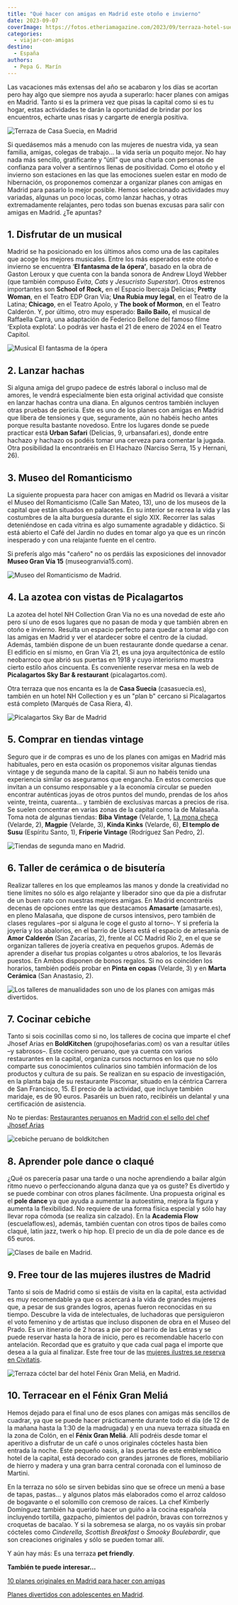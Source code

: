 ```yaml
---
title: "Qué hacer con amigas en Madrid este otoño e invierno"
date: 2023-09-07
coverImage: https://fotos.etheriamagazine.com/2023/09/terraza-hotel-suecia.jpg
categories: 
  - viajar-con-amigas
destino: 
  - España
authors: 
  - Pepa G. Marín
---
```


Las vacaciones más extensas del año se acabaron y los días se acortan pero hay algo que 
siempre nos ayuda a superarlo: hacer planes con amigas en Madrid. Tanto si es la primera 
vez que pisas la capital como si es tu hogar, estas actividades te darán la oportunidad 
de brindar por los encuentros, echarte unas risas y cargarte de energía positiva. 

![Terraza de Casa Suecia, en Madrid](https://fotos.etheriamagazine.com/2023/09/terraza-hotel-suecia.jpg "Terraza de Casa Suecia, en Madrid. © Etheria Magazine")

Si quedásemos más a menudo con las mujeres de nuestra vida, ya sean familia, amigas, 
colegas de trabajo... la vida sería un poquito mejor. No hay nada más sencillo, 
gratificante y “útil” que una charla con personas de confianza para volver a sentirnos 
llenas de positividad. Como el otoño y el invierno son estaciones en las que las 
emociones suelen estar en modo de hibernación, os proponemos comenzar a organizar planes 
con amigas en Madrid para pasarlo lo mejor posible. Hemos seleccionado actividades muy 
variadas, algunas un poco locas, como lanzar hachas, y otras extremadamente relajantes, 
pero todas son buenas excusas para salir con amigas en Madrid. ¿Te apuntas? 

## 1\. Disfrutar de un musical

Madrid se ha posicionado en los últimos años como una de las capitales que acoge los 
mejores musicales. Entre los más esperados este otoño e invierno se encuentra ‘**El 
fantasma de la ópera’**, basado en la obra de Gaston Leroux y que cuenta con la banda 
sonora de Andrew Lloyd Webber (que también compuso _Evita_, _Cats_ y _Jesucristo 
Superstar_). Otros estrenos importantes son **School of Rock,** en el Espacio Ibercaja 
Delicias; **Pretty Woman**, en el Teatro EDP Gran Vía; **Una Rubia muy legal**, en el 
Teatro de la Latina; **Chicago**, en el Teatro Apolo, y **The book of Mormon**, en el 
Teatro Calderón. Y, por último, otro muy esperado: **Bailo Bailo,** el musical de 
Raffaella Carrà, una adaptación de Federico Bellone del famoso filme ‘Explota explota’. 
Lo podrás ver hasta el 21 de enero de 2024 en el Teatro Capitol. 

![Musical El fantasma de la ópera](https://fotos.etheriamagazine.com/2023/09/fantasma-opera-madrid.jpg "© Musical El fantasma de la ópera, uno de los estrenos de 2023 en Madrid.")

## 2\. Lanzar hachas

Si alguna amiga del grupo padece de estrés laboral o incluso mal de amores, le vendrá 
especialmente bien esta original actividad que consiste en lanzar hachas contra una 
diana. En algunos centros también incluyen otras pruebas de pericia. Este es uno de los 
planes con amigas en Madrid que libera de tensiones y que, seguramente, aún no habéis 
hecho antes porque resulta bastante novedoso. Entre los lugares donde se puede practicar 
está **Urban Safari** (Delicias, 9, urbansafari.es), donde entre hachazo y hachazo os 
podéis tomar una cerveza para comentar la jugada. Otra posibilidad la encontraréis en El 
Hachazo (Narciso Serra, 15 y Hernani, 26). 

## 3\. Museo del Romanticismo

La siguiente propuesta para hacer con amigas en Madrid os llevará a visitar el Museo del 
Romanticismo (Calle San Mateo, 13), uno de los museos de la capital que están situados 
en palacetes. En su interior se recrea la vida y las costumbres de la alta burguesía 
durante el siglo XIX. Recorrer las salas deteniéndose en cada vitrina es algo sumamente 
agradable y didáctico. Si está abierto el Café del Jardín no dudes en tomar algo ya que 
es un rincón inesperado y con una relajante fuente en el centro. 

Si preferís algo más "cañero" no os perdáis las exposiciones del innovador **Museo Gran 
Vía 15** (museogranvia15.com). 

![Museo del Romanticismo de Madrid.](https://fotos.etheriamagazine.com/2023/09/museo-romanticismo-madrid1.jpg "© Museo del Romanticismo de Madrid.")

## 4\. La azotea con vistas de Picalagartos

La azotea del hotel NH Collection Gran Vía no es una novedad de este año pero sí uno de 
esos lugares que no pasan de moda y que también abren en otoño e invierno. Resulta un 
espacio perfecto para quedar a tomar algo con las amigas en Madrid y ver el atardecer 
sobre el centro de la ciudad. Además, también dispone de un buen restaurante donde 
quedarse a cenar. El edificio en sí mismo, en Gran Vía 21, es una joya arquitectónica de 
estilo neobarroco que abrió sus puertas en 1918 y cuyo interiorismo muestra cierto 
estilo años cincuenta. Es conveniente reservar mesa en la web de **Picalagartos Sky Bar 
& restaurant** (picalagartos.com). 

Otra terraza que nos encanta es la de **Casa Suecia** (casasuecia.es), también en un 
hotel NH Collection y es un "plan b" cercano si Picalagartos está completo (Marqués de 
Casa Riera, 4). 

![Picalagartos Sky Bar de Madrid](https://fotos.etheriamagazine.com/2023/09/azotea-picalagartos-madrid.jpg "© Picalagartos Sky Bar.")

## 5\. Comprar en tiendas vintage

Seguro que ir de compras es uno de los planes con amigas en Madrid más habituales, pero 
en esta ocasión os proponemos visitar algunas tiendas vintage y de segunda mano de la 
capital. Si aun no habéis tenido una experiencia similar os aseguramos que engancha. En 
estos comercios que invitan a un consumo responsable y a la economía circular se pueden 
encontrar auténticas joyas de otros puntos del mundo, prendas de los años veinte, 
treinta, cuarenta... y también de exclusivas marcas a precios de risa. Se suelen 
concentrar en varias zonas de la capital como la de Malasaña. Toma nota de algunas 
tiendas: **Biba** **Vintage** (Velarde, 1, [La mona checa](https://lamonacheca.com/) 
(Velarde, 2), **Magpie** (Velarde, 3), **Kinda Kinks** (Velarde, 6), **El templo de 
Susu** (Espíritu Santo, 1), **Friperie Vintage** (Rodríguez San Pedro, 2). 

![Tiendas de segunda mano en Madrid.](https://fotos.etheriamagazine.com/2023/09/tiendas-segunda-mano-madrid.jpg "Tiendas de segunda mano en Madrid. © Megan Lee")

## 6\. Taller de cerámica o de bisutería

Realizar talleres en los que empleamos las manos y donde la creatividad no tiene límites 
no sólo es algo relajante y liberador sino que da pie a disfrutar de un buen rato con 
nuestras mejores amigas. En Madrid encontraréis decenas de opciones entre las que 
destacamos **Amasarte** (amasarte.es), en pleno Malasaña, que dispone de cursos 
intensivos, pero también de clases regulares –por si alguna le coge el gusto al torno–. 
Y si prefería la joyería y los abalorios, en el barrio de Usera está el espacio de 
artesanía de **Amor Calderón** (San Zacarías, 2), frente al CC Madrid Río 2, en el que 
se organizan talleres de joyería creativa en pequeños grupos. Además de aprender a 
diseñar tus propias colgantes u otros abalorios, te los llevarás puestos. En Ambos 
disponen de bonos regalos. Si no os coinciden los horarios, también podéis probar en 
**Pinta en copas** (Velarde, 3) y en **Marta Cerámica** (San Anastasio, 2). 

![Los talleres de manualidades son uno de  los planes con amigas más divertidos.](https://fotos.etheriamagazine.com/2023/09/taller-bisuteria-madrid.jpg "Los talleres de artesanía son planes con amigas ideales para el invierno. © Brooke Cagle")

## 7\. Cocinar cebiche

Tanto si sois cocinillas como si no, los talleres de cocina que imparte el chef Jhosef 
Arias en **BoldKitchen** (grupojhosefarias.com) os van a resultar útiles –y sabrosos–. 
Este cocinero peruano, que ya cuenta con varios restaurantes en la capital, organiza 
cursos nocturnos en los que no sólo comparte sus conocimientos culinarios sino también 
información de los productos y cultura de su país. Se realizan en su espacio de 
investigación, en la planta baja de su restaurante Piscomar, situado en la céntrica 
Carrera de San Francisco, 15. El precio de la actividad, que incluye también maridaje, 
es de 90 euros. Pasaréis un buen rato, recibiréis un delantal y una certificación de 
asistencia. 

No te pierdas: [Restaurantes peruanos en Madrid con el sello del chef Jhosef 
Arias](https://etheriamagazine.com/2022/01/24/restaurantes-peruanos-en-madrid-de-jhosef-arias/) 

![cebiche peruano de boldkitchen](https://fotos.etheriamagazine.com/2022/01/ceviche-peruano-adn-madrid.jpg "Cebiche peruano. © Pepa García")

## 8\. Aprender pole dance o claqué

¿Qué os parecería pasar una tarde o una noche aprendiendo a bailar algún ritmo nuevo o 
perfeccionando alguna danza que ya os guste? Es divertido y se puede combinar con otros 
planes fácilmente. Una propuesta original es el **pole dance** ya que ayuda a aumentar 
la autoestima, mejora la figura y aumenta la flexibilidad. No requiere de una forma 
física especial y sólo hay llevar ropa cómoda (se realiza sin calzado). En la **Academia 
Flow** (escuelaflow.es), además, también cuentan con otros tipos de bailes como claqué, 
latin jazz, twerk o hip hop. El precio de un día de pole dance es de 65 euros. 

![Clases de baile en Madrid.](https://fotos.etheriamagazine.com/2023/09/clases-baile-madrid.jpg "Clases de baile en Madrid. © Brooke Cagle")

## 9\. Free tour de las mujeres ilustres de Madrid

Tanto si sois de Madrid como si estáis de visita en la capital, esta actividad es muy 
recomendable ya que os acercará a la vida de grandes mujeres que, a pesar de sus grandes 
logros, apenas fueron reconocidas en su tiempo. Descubre la vida de intelectuales, de 
luchadoras que persiguieron el voto femenino y de artistas que incluso disponen de obra 
en el Museo del Prado. Es un itinerario de 2 horas a pie por el barrio de las Letras y 
se puede reservar hasta la hora de inicio, pero es recomendable hacerlo con antelación. 
Recordad que es gratuito y que cada cual paga el importe que desea a la guía al 
finalizar. Este free tour de las [mujeres ilustres se reserva en 
Civitatis](https://www.civitatis.com/es/madrid/free-tour-mujeres-madrid/?aid=10211). 

![Terraza cóctel bar del hotel Fénix Gran Meliá, en Madrid.](https://fotos.etheriamagazine.com/2023/09/terraza-hotel-fenix.jpg "Terraza cóctel bar del hotel Fénix Gran Meliá, en Madrid.")

## 10\. Terracear en el Fénix Gran Meliá

Hemos dejado para el final uno de esos planes con amigas más sencillos de cuadrar, ya 
que se puede hacer prácticamente durante todo el día (de 12 de la mañana hasta la 1:30 
de la madrugada) y en una nueva terraza situada en la zona de Colón, en el **Fénix Gran 
Meliá**. Allí podréis desde tomar el aperitivo a disfrutar de un café o unos originales 
cócteles hasta bien entrada la noche. Este pequeño oasis, a las puertas de este 
emblemático hotel de la capital, está decorado con grandes jarrones de flores, 
mobiliario de hierro y madera y una gran barra central coronada con el luminoso de 
Martini. 

En la terraza no sólo se sirven bebidas sino que se ofrece un menú a base de tapas, 
pastas... y algunos platos más elaborados como el arroz caldoso de bogavante o el 
solomillo con cremoso de raíces. La chef Kimberly Domínguez también ha querido hacer un 
guiño a la cocina española incluyendo tortilla, gazpacho, pimientos del padrón, bravas 
con torreznos y croquetas de bacalao. Y si la sobremesa se alarga, no os vayáis sin 
probar cócteles como _Cinderella, Scottish Breakfast_ o _Smooky Boulebardir_, que son 
creaciones originales y sólo se pueden tomar allí. 

Y aún hay más: Es una terraza **pet friendly**. 

**También te puede interesar...** 

[10 planes originales en Madrid para hacer con 
amigas](https://etheriamagazine.com/2020/08/27/10-planes-originales-en-madrid-con-amigas/) 

[Planes divertidos con adolescentes en 
Madrid](https://etheriamagazine.com/2022/12/16/planes-adolescentes-madrid/).
